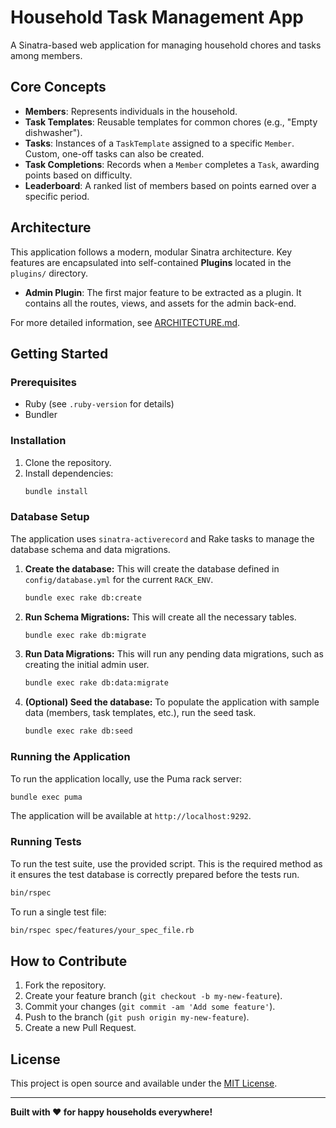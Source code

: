 # Household Task Management App

A Sinatra-based web application for managing household chores and tasks among members.

## Core Concepts

- **Members**: Represents individuals in the household.
- **Task Templates**: Reusable templates for common chores (e.g., "Empty dishwasher").
- **Tasks**: Instances of a `TaskTemplate` assigned to a specific `Member`. Custom, one-off tasks can also be created.
- **Task Completions**: Records when a `Member` completes a `Task`, awarding points based on difficulty.
- **Leaderboard**: A ranked list of members based on points earned over a specific period.

## Architecture

This application follows a modern, modular Sinatra architecture. Key features are encapsulated into self-contained **Plugins** located in the `plugins/` directory.

- **Admin Plugin**: The first major feature to be extracted as a plugin. It contains all the routes, views, and assets for the admin back-end.

For more detailed information, see [ARCHITECTURE.md](ARCHITECTURE.md).

## Getting Started

### Prerequisites

- Ruby (see `.ruby-version` for details)
- Bundler

### Installation

1.  Clone the repository.
2.  Install dependencies:
    ```sh
    bundle install
    ```

### Database Setup

The application uses `sinatra-activerecord` and Rake tasks to manage the database schema and data migrations.

1.  **Create the database:** This will create the database defined in `config/database.yml` for the current `RACK_ENV`.
    ```sh
    bundle exec rake db:create
    ```
2.  **Run Schema Migrations:** This will create all the necessary tables.
    ```sh
    bundle exec rake db:migrate
    ```
3.  **Run Data Migrations:** This will run any pending data migrations, such as creating the initial admin user.
    ```sh
    bundle exec rake db:data:migrate
    ```
4.  **(Optional) Seed the database:** To populate the application with sample data (members, task templates, etc.), run the seed task.
    ```sh
    bundle exec rake db:seed
    ```

### Running the Application

To run the application locally, use the Puma rack server:

```sh
bundle exec puma
```

The application will be available at `http://localhost:9292`.

### Running Tests

To run the test suite, use the provided script. This is the required method as it ensures the test database is correctly prepared before the tests run.

```sh
bin/rspec
```

To run a single test file:

```sh
bin/rspec spec/features/your_spec_file.rb
```

## How to Contribute

1.  Fork the repository.
2.  Create your feature branch (`git checkout -b my-new-feature`).
3.  Commit your changes (`git commit -am 'Add some feature'`).
4.  Push to the branch (`git push origin my-new-feature`).
5.  Create a new Pull Request.

## License

This project is open source and available under the [MIT License](LICENSE).

---

**Built with ❤️ for happy households everywhere!**
